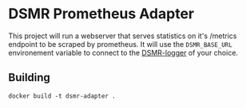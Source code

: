 # DSMR Prometheus Adapter

This project will run a webserver that serves statistics on it's /metrics endpoint to be scraped by prometheus. It will use the `DSMR_BASE_URL` environement variable to connect to the [DSMR-logger](https://opencircuit.shop/blog/DSMR-logger-V4-Slimme-Meter-uitlezer) of your choice.

## Building

```shell
docker build -t dsmr-adapter .
```
